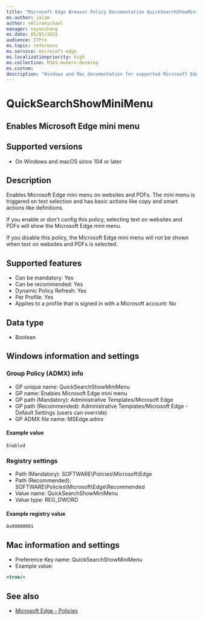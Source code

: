 ```yaml
---
title: "Microsoft Edge Browser Policy Documentation QuickSearchShowMiniMenu"
ms.author: jalam
author: vmliramichael
manager: nuyunzhang
ms.date: 05/01/2025
audience: ITPro
ms.topic: reference
ms.service: microsoft-edge
ms.localizationpriority: high
ms.collection: M365-modern-desktop
ms.custom:
description: "Windows and Mac documentation for supported Microsoft Edge Browser policy: Enables Microsoft Edge mini menu"
---
```


<!--THIS FILE IS AUTOMATICALLY GENERATED. MANUAL CHANGES WILL BE OVERWRITTEN.-->
<!--Please contact the Microsoft Edge Manageability team with any questions.-->

# QuickSearchShowMiniMenu

## Enables Microsoft Edge mini menu


## Supported versions

- On Windows and macOS since 104 or later

## Description

Enables Microsoft Edge mini menu on websites and PDFs. The mini menu is triggered on text selection and has basic actions like copy and smart actions like definitions.

If you enable or don't config this policy, selecting text on websites and PDFs will show the Microsoft Edge mini menu.

If you disable this policy, the Microsoft Edge mini menu will not be shown when text on websites and PDFs is selected.

## Supported features

- Can be mandatory: Yes
- Can be recommended: Yes
- Dynamic Policy Refresh: Yes
- Per Profile: Yes
- Applies to a profile that is signed in with a Microsoft account: No

## Data type

- Boolean

## Windows information and settings

### Group Policy (ADMX) info

- GP unique name: QuickSearchShowMiniMenu
- GP name: Enables Microsoft Edge mini menu
- GP path (Mandatory): Administrative Templates/Microsoft Edge
- GP path (Recommended): Administrative Templates/Microsoft Edge - Default Settings (users can override)
- GP ADMX file name: MSEdge.admx

#### Example value

```
Enabled
```

### Registry settings

- Path (Mandatory): SOFTWARE\Policies\Microsoft\Edge
- Path (Recommended): SOFTWARE\Policies\Microsoft\Edge\Recommended
- Value name: QuickSearchShowMiniMenu
- Value type: REG_DWORD

#### Example registry value

```
0x00000001
```


## Mac information and settings

- Preference Key name: QuickSearchShowMiniMenu
- Example value:

```xml
<true/>
```

## See also
- [Microsoft Edge - Policies](../microsoft-edge-policies.md)
